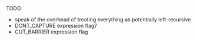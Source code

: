TODO
- speak of the overhead of treating everything as potentially left-recursive
- DONT_CAPTURE expression flag?
- CUT_BARRIER expression flag